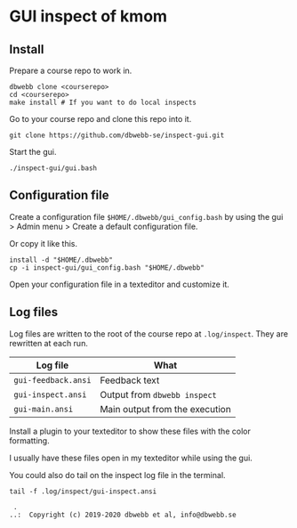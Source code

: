 GUI inspect of kmom
=====================================



Install
-------------------------------------

Prepare a course repo to work in.

```
dbwebb clone <courserepo>
cd <courserepo>
make install # If you want to do local inspects
```

Go to your course repo and clone this repo into it.

```
git clone https://github.com/dbwebb-se/inspect-gui.git
```

Start the gui.

```
./inspect-gui/gui.bash
```



Configuration file
-------------------------------------

Create a configuration file `$HOME/.dbwebb/gui_config.bash` by using the gui > Admin menu > Create a default configuration file.

Or copy it like this.

```
install -d "$HOME/.dbwebb"
cp -i inspect-gui/gui_config.bash "$HOME/.dbwebb"
```

Open your configuration file in a texteditor and customize it.



Log files
-------------------------------------

Log files are written to the root of the course repo at `.log/inspect`. They are rewritten at each run.

| Log file | What |
|----------|------|
| `gui-feedback.ansi` | Feedback text
| `gui-inspect.ansi` | Output from `dbwebb inspect`
| `gui-main.ansi` | Main output from the execution

Install a plugin to your texteditor to show these files with the color formatting.

I usually have these files open in my texteditor while using the gui.

You could also do tail on the inspect log file in the terminal.

```
tail -f .log/inspect/gui-inspect.ansi
```


<!--
Configure a course repo
-------------------------------------

This is how to configure a course repo to use the gui.

TBD
-->



```
 .
..:  Copyright (c) 2019-2020 dbwebb et al, info@dbwebb.se
```
